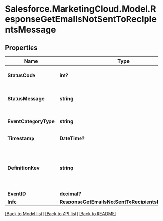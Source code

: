 # Salesforce.MarketingCloud.Model.ResponseGetEmailsNotSentToRecipientsMessage
## Properties

Name | Type | Description | Notes
------------ | ------------- | ------------- | -------------
**StatusCode** | **int?** | The specific status code | [optional] 
**StatusMessage** | **string** | The specific status message | [optional] 
**EventCategoryType** | **string** | The status of the message | [optional] 
**Timestamp** | **DateTime?** | The date the ... | [optional] 
**DefinitionKey** | **string** | Unique, user-generated key to access the definition object. | [optional] 
**EventID** | **decimal?** |  | [optional] 
**Info** | [**ResponseGetEmailsNotSentToRecipientsMessageInfo**](ResponseGetEmailsNotSentToRecipientsMessageInfo.md) |  | [optional] 

[[Back to Model list]](../README.md#documentation-for-models) [[Back to API list]](../README.md#documentation-for-api-endpoints) [[Back to README]](../README.md)

